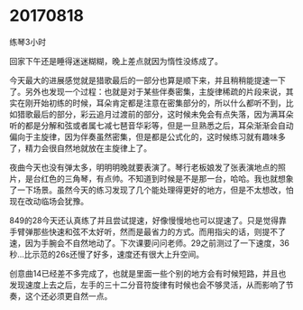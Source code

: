 # 20170818

练琴3小时

回家下午还是睡得迷迷糊糊，晚上差点就因为惰性没练成了。

今天最大的进展感觉就是猎歌最后的一部分也算是顺下来，并且稍稍能提速一下了。另外也发现一个过程：也就是对于某些伴奏密集，主旋律稀疏的片段来说，其实在刚开始初练的时候，耳朵肯定都是注意在密集部分的，所以什么都听不到，比如猎歌最后的部分，彩云追月过渡前的部分，这时候未免会有点失落，因为满耳朵听的都是分解和弦或者属七减七琶音华彩等，但是一旦熟悉之后，耳朵渐渐会自动偏向于主旋律，因为伴奏虽然密集，但是都是公式化的，这时候练习就有趣味多了，精力会很自然地就放在主旋律上了。

夜曲今天也没有弹太多，明明明晚就要表演了。琴行老板娘发了张表演地点的照片，是台红色的三角琴，有点帅。不知道到时候是不是那一台，哈哈。我也就想象了一下场景。虽然今天的练习发现了几个能处理得更好的地方，但是不太想改，怕现在改动临场会犹豫。

849的28今天还认真练了并且尝试提速，好像慢慢地也可以提速了。只是觉得靠手臂弹那些快速和弦不太好听，然而是最省力的方式。而用指尖的话，则提不了速，因为手腕会不自然地动了。下次课要问问老师。29之前测过了一下速度，36秒...比示范的26s还慢了好多，速度还有很大上升空间。

创意曲14已经差不多完成了，也就是里面一些个别的地方会有时候短路，并且也发现速度上去之后，左手的三十二分音符旋律有时候也会不够灵活，从而影响了节奏，这个还必须更自然一点。
